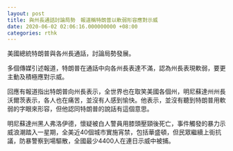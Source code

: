 ```yaml
---
layout: post
title: 與州長通話討論局勢　報道稱特朗普以軟弱形容應對示威
date: 2020-06-02 02:06:16.000000000 +08:00
categories: rthk
---
```


美國總統特朗普與各州長通話，討論局勢發展。

多個傳媒引述報道，特朗普在通話中向各州長表達不滿，認為州長表現軟弱，要更主動及積極應對示威。

回應有報道指出特朗普向州長表示，全世界也在取笑美國各個州，明尼蘇達州州長沃爾茨表示，各人也在痛苦，並沒有人感到愉快。他表示，並沒有聽到特朗普用軟弱的字眼來形容，但他認同特朗普的說話有這個意思。

明尼蘇達州黑人弗洛伊德，懷疑被白人警員用膝頭壓頸後死亡，事件觸發的暴力示威浪潮踏入一星期，全美近40個城市實施宵禁，包括華盛頓，但民眾繼續上街抗議，防暴警察到場驅散，全國最少4400人在連日示威中被捕。
